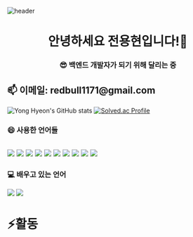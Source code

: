 ![header](https://capsule-render.vercel.app/api?type=waving&color=auto&height=300&section=header&text=Yong%20Hyeon&fontSize=90&Theme=blueberry)


<h1 align="center">안녕하세요 전용현입니다!👋</h1>
<h3 align="center">😎 백엔드 개발자가 되기 위해 달리는 중</h3>
<h2>📫 이메일: redbull1171@gmail.com</h2>

![Yong Hyeon's GitHub stats](https://github-readme-stats.vercel.app/api?username=Raccooon98&show_icons=true)
[![Solved.ac Profile](http://mazassumnida.wtf/api/v2/generate_badge?boj=redbull11)](https://solved.ac/redbull11/)
### 😄 사용한 언어들
<img src="https://img.shields.io/badge/Python-3776AB?style=for-the-badge&logo=Python&logoColor=white"> <img src="https://img.shields.io/badge/Django-092E20?style=for-the-badge&logo=Django&logoColor=white"> <img src="https://img.shields.io/badge/Apache%20Tomcat-F8DC75?style=for-the-badge&logo=Apache%20Tomcat&logoColor=black"> <img src="https://img.shields.io/badge/-C++-00599C?style=for-the-badge&logo=C%2B%2B&logoColor=white"> <img src="https://img.shields.io/badge/MySQL-4479A1?style=for-the-badge&logo=MySQL&logoColor=white"> <img src="https://img.shields.io/badge/SQLite-003B57?style=for-the-badge&logo=SQLite&logoColor=white"> <img src="https://img.shields.io/badge/OpenCV-5C3EE8?style=for-the-badge&logo=OpenCV&logoColor=white"> <img src="https://img.shields.io/badge/ROS-22314E?style=for-the-badge&logo=ROS&logoColor=white"> <img src="https://img.shields.io/badge/HTML5-E34F26?style=for-the-badge&logo=HTML5&logoColor=white"> <img src="https://img.shields.io/badge/CSS3-1572B6?style=for-the-badge&logo=CSS3&logoColor=white">
---

### 💻 배우고 있는 언어
 ![](https://img.shields.io/badge/Java-007396?style=for-the-badge&logo=OpenJDK&logoColor=white")    <img src="https://img.shields.io/badge/Spring-6DB33F?style=for-the-badge&logo=Spring&logoColor=white">
<h1>⚡활동</h1>
<!--
**Raccooon98/Raccooon98** is a ✨ _special_ ✨ repository because its `README.md` (this file) appears on your GitHub profile.

Here are some ideas to get you started:

- currently working on ...
- 🌱 I’m currently learning ...
- 👯 I’m looking to collaborate on ...
- 🤔 I’m looking for help with ...
- 💬 Ask me about ...
- 📫 How to reach me: ...
-  Pronouns: ...
-  Fun fact: ...
-->

